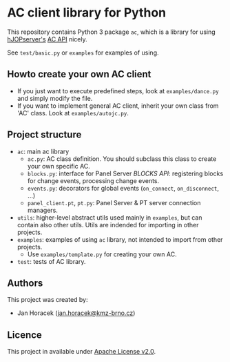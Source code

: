 AC client library for Python
============================

This repository contains Python 3 package `ac`, which is a library for using
[hJOPserver's](https://github.com/kmzbrnoI/hJOPserver) [AC
API](https://github.com/kmzbrnoI/hJOPserver/wiki/panelServer-ac) nicely.

See `test/basic.py` or `examples` for examples of using.

## Howto create your own AC client

* If you just want to execute predefined steps, look at `examples/dance.py`
  and simply modify the file.
* If you want to implement general AC client, inherit your own class from 'AC'
  class. Look at `examples/autojc.py`.

## Project structure

 * `ac`: main ac library
   - `ac.py`: AC class definition. You should subclass this class to create
     your own specific AC.
   - `blocks.py`: interface for Panel Server *BLOCKS API*: registering
      blocks for change events, processing change events.
   - `events.py`: decorators for global events (`on_connect`, `on_disconnect`,
      ...)
   - `panel_client.pt`, `pt.py`: Panel Server & PT server connection managers.
 * `utils`: higher-level abstract utils used mainly in `examples`, but can
   contain also other utils. Utils are indended for importing in other projects.
 * `examples`: examples of using `ac` library, not intended to import from
   other projects.
   - Use `examples/template.py` for creating your own AC.
 * `test`: tests of AC library.

## Authors

This project was created by:

 * Jan Horacek ([jan.horacek@kmz-brno.cz](mailto:jan.horacek@kmz-brno.cz))

## Licence

This project in available under
[Apache License v2.0](https://www.apache.org/licenses/LICENSE-2.0).
